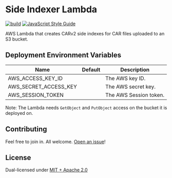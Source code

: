 # Side Indexer Lambda

[![build](https://github.com/ipfs-elastic-provider/side-indexer-lambda/actions/workflows/build.yml/badge.svg)](https://github.com/ipfs-elastic-provider/side-indexer-lambda/actions/workflows/build.yml)
[![JavaScript Style Guide](https://img.shields.io/badge/code_style-standard-brightgreen.svg)](https://standardjs.com)

AWS Lambda that creates CARv2 side indexes for CAR files uploaded to an S3 bucket.

## Deployment Environment Variables

| Name                         | Default | Description            |
| ---------------------------- | ------- | ---------------------- |
| AWS_ACCESS_KEY_ID            |         | The AWS key ID.        |
| AWS_SECRET_ACCESS_KEY        |         | The AWS secret key.    |
| AWS_SESSION_TOKEN            |         | The AWS Session token. |

Note: The Lambda needs `GetObject` and `PutObject` access on the bucket it is deployed on.

## Contributing

Feel free to join in. All welcome. [Open an issue](https://github.com/ipfs-elastic-provider/side-indexer-lambda/issues)!

## License

Dual-licensed under [MIT + Apache 2.0](https://github.com/ipfs-elastic-provider/side-indexer-lambda/blob/main/LICENSE.md)
